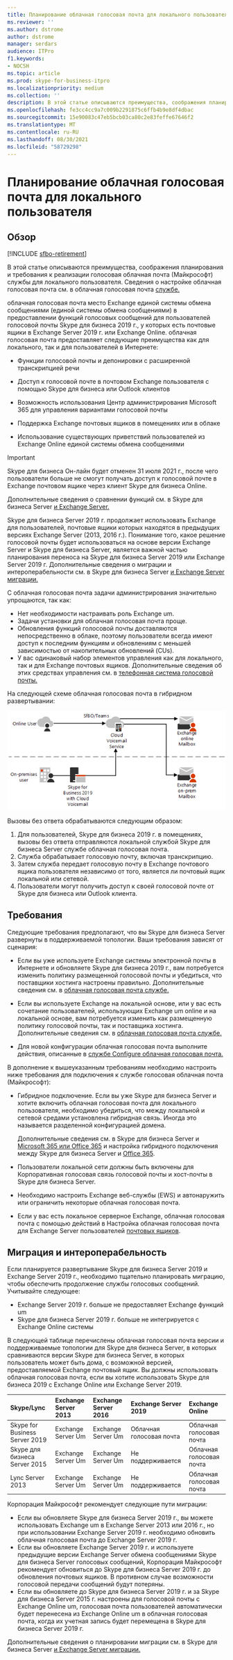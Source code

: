 ```yaml
---
title: Планирование облачная голосовая почта для локального пользователя| PBX Skype для бизнеса Server 2019
ms.reviewer: ''
ms.author: dstrome
author: dstrome
manager: serdars
audience: ITPro
f1.keywords:
- NOCSH
ms.topic: article
ms.prod: skype-for-business-itpro
ms.localizationpriority: medium
ms.collection: ''
description: В этой статье описываются преимущества, соображения планирования и требования к реализации голосовая облачная почта (Майкрософт) службы. Сведения о настройке облачная голосовая почта см. в облачная голосовая почта.
ms.openlocfilehash: fe3cc4cc9a7c009b2291875c6ffb4b9e8df4dbac
ms.sourcegitcommit: 15e90083c47eb5bcb03ca80c2e83feffe67646f2
ms.translationtype: MT
ms.contentlocale: ru-RU
ms.lasthandoff: 08/30/2021
ms.locfileid: "58729298"
---
```

# <a name="plan-cloud-voicemail-service-for-on-premises-users"></a>Планирование облачная голосовая почта для локального пользователя

## <a name="overview"></a>Обзор

[!INCLUDE [sfbo-retirement](../../Hub/includes/sfbo-retirement.md)]

В этой статье описываются преимущества, соображения планирования и требования к реализации голосовая облачная почта (Майкрософт) службы для локального пользователя. Сведения о настройке облачная голосовая почта см. в облачная голосовая почта [службе.](configure-cloud-voicemail.md)

облачная голосовая почта место Exchange единой системы обмена сообщениями (единой системы обмена сообщениями) в предоставлении функций голосовых сообщений для пользователей голосовой почты Skype для бизнеса 2019 г., у которых есть почтовые ящики в Exchange Server 2019 г. или Exchange Online. облачная голосовая почта предоставляет следующие преимущества как для локального, так и для пользователей в Интернете:

- Функции голосовой почты и депонировки с расширенной транскрипцией речи

- Доступ к голосовой почте в почтовом Exchange пользователя с помощью Skype для бизнеса или Outlook клиентов

- Возможность использования Центр администрирования Microsoft 365 для управления вариантами голосовой почты

- Поддержка Exchange почтовых ящиков в помещениях или в облаке

- Использование существующих приветствий пользователей из Exchange Online единой системы обмена сообщениями

> [!Important]
> Skype для бизнеса Он-лайн будет отменен 31 июля 2021 г., после чего пользователи больше не смогут получать доступ к голосовой почте в Exchange почтовом ящике через клиент Skype для бизнеса Online.

Дополнительные сведения о сравнении функций см. в Skype для бизнеса Server [и Exchange Server.](plan-um-migration.md)

Skype для бизнеса Server 2019 г. продолжает использовать Exchange для пользователей, почтовые ящики которых находятся в предыдущих версиях Exchange Server (2013, 2016 г.).  Понимание того, какое решение голосовой почты будет использоваться на основе версии Exchange Server и Skype для бизнеса Server, является важной частью планирования переноса на Skype для бизнеса Server 2019 или Exchange Server 2019 г. Дополнительные сведения о миграции и интероперабельности см. в Skype для бизнеса Server [и Exchange Server миграции.](plan-um-migration.md)

С облачная голосовая почта задачи администрирования значительно упрощаются, так как:

- Нет необходимости настраивать роль Exchange um.
- Задачи установки для облачная голосовая почта проще.
- Обновления функций голосовой почты доставляются непосредственно в облаке, поэтому пользователи всегда имеют доступ к последним функциям и обновлениям с меньшей зависимостью от накопительных обновлений (CUs).
- У вас одинаковый набор элементов управления как для локального, так и для Exchange почтовых ящиков. Дополнительные сведения об этих средствах управления см. в [телефонная система голосовой почты.](https://support.office.com/article/Set-up-Phone-System-voicemail-Admin-help-9c590873-b014-4df3-9e27-1bb97322a79d)

На следующей схеме облачная голосовая почта в гибридном развертывании:

![SfB облачная голосовая почта.](../../sfbserver2019/media/plan-cloud-voice-mail-server1.png)

Вызовы без ответа обрабатываются следующим образом:  

1. Для пользователей, Skype для бизнеса 2019 г. в помещениях, вызовы без ответа отправляются локальной службой Skype для бизнеса Server службе облачная голосовая почта.
2. Служба обрабатывает голосовую почту, включая транскрипцию.
3. Затем служба передает голосовую почту в Exchange почтового ящика пользователя независимо от того, является ли почтовый ящик локальной или сетевой.  
4. Пользователи могут получить доступ к своей голосовой почте от Skype для бизнеса или Outlook клиента.

## <a name="requirements"></a>Требования

Следующие требования предполагают, что вы Skype для бизнеса Server развернуты в поддерживаемой топологии.  Ваши требования зависят от сценария:

- Если вы уже используете Exchange системы электронной почты в Интернете и обновляете Skype для бизнеса 2019 г., вам потребуется изменить политику размещенной голосовой почты и убедиться, что поставщики хостинга настроены правильно. Дополнительные сведения см. в [облачная голосовая почта службе.](configure-cloud-voicemail.md)

- Если вы используете Exchange на локальной основе, или у вас есть сочетание пользователей, использующих Exchange um online и на локальной основе, вам потребуется изменить как размещенную политику голосовой почты, так и поставщика хостинга.  Дополнительные сведения см. в [облачная голосовая почта службе.](configure-cloud-voicemail.md)

- Для новой конфигурации облачная голосовая почта выполните действия, описанные в [службе Configure облачная голосовая почта.](configure-cloud-voicemail.md)

В дополнение к вышеуказанным требованиям необходимо настроить ниже требования для подключения к службе голосовая облачная почта (Майкрософт):

- Гибридное подключение. Если вы уже Skype для бизнеса Server и хотите включить облачная голосовая почта для локального пользователя, необходимо убедиться, что между локальной и сетевой средами установлена гибридная связь. Иногда это называется разделенной конфигурацией домена.

   Дополнительные сведения см. в Skype для бизнеса Server и [Microsoft 365 или Office 365](plan-hybrid-connectivity.md) и настройка гибридного подключения между Skype для бизнеса Server и [Office 365](configure-hybrid-connectivity.md).

- Пользователи локальной сети должны быть включены для Корпоративная голосовая связь голосовой почты и хост-почты в Skype для бизнеса Server.

- Необходимо настроить Exchange веб-службы (EWS) и автонаружить или ограничить некоторые облачная голосовая почта.

- Если у вас есть локальное серверное Exchange, облачная голосовая почта с помощью действий в Настройка облачная голосовая почта для Exchange Server пользователей [почтовых ящиков](/microsoftteams/set-up-phone-system-voicemail#set-up-cloud-voicemail-for-exchange-server-mailbox-users).

## <a name="migration-and-interoperability"></a>Миграция и интероперабельность

Если планируется развертывание Skype для бизнеса Server 2019 и Exchange Server 2019 г., необходимо тщательно планировать миграцию, чтобы обеспечить продолжение службы голосовых сообщений. Учитывайте следующее:

- Exchange Server 2019 г. больше не предоставляет Exchange функций um
- Skype для бизнеса Server 2019 г. больше не интегрируется с Exchange Online системы

В следующей таблице перечислены облачная голосовая почта версии и поддерживаемые топологии для Skype для бизнеса Server, в которых сравниваются версии Skype для бизнеса Server, в которых пользователь может быть дома, с возможной версией, предоставляемой Exchange почтовый ящик. Вы должны использовать облачная голосовая почта, если вы хотите использовать Skype для бизнеса 2019 с Exchange Online или Exchange Server 2019.

| Skype/Lync | Exchange Server 2013 | Exchange Server 2016 | Exchange Server 2019 | Exchange Online   |
|:---    |:--- |:--- |:--- |:---  |
| Skype for Business Server 2019 | Exchange Server Um | Exchange Server Um | Облачная голосовая почта | Облачная голосовая почта |
| Skype для бизнеса Server 2015 | Exchange Server Um | Exchange Server Um | Не поддерживается | Облачная голосовая почта |
| Lync Server 2013 <br>  | Exchange Server Um | Exchange Server Um | Не поддерживается | Облачная голосовая почта |

Корпорация Майкрософт рекомендует следующие пути миграции:

- Если вы обновляете Skype для бизнеса Server 2019 г., вы можете использовать Exchange um в Exchange Server 2013 или 2016 г., но при использовании Exchange Server 2019 г. необходимо обновить облачная голосовая почта до Exchange Server 2019 г.
- Если вы обновляете Exchange Server 2019 г. и используете предыдущие версии Exchange Server обмена сообщениями Skype для бизнеса Server голосовых сообщений, Корпорация Майкрософт рекомендует обновиться до Skype для бизнеса Server 2019 г. до обновления почтовых ящиков.  В противном случае возможности голосовой передачи сообщений будут потеряны.
- Если вы обновляете до Skype для бизнеса Server 2019 г. и за Skype для бизнеса Server 2015 г. настроены для голосовой почты с Exchange Online um, голосовая почта пользователей автоматически будет перенесена из Exchange Online um в облачная голосовая почта, когда их учетная запись будет перемещена в Skype для бизнеса Server 2019 г. 

Дополнительные сведения о планировании миграции см. в Skype для бизнеса Server [и Exchange Server миграции.](plan-um-migration.md)